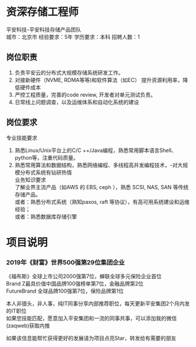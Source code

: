 # 资深存储工程师
平安科技-平安科技存储产品团队  
城市：北京市 经验要求：5年 学历要求：本科  招聘人数：1

## 岗位职责
1. 负责平安云的分布式大规模存储系统研发工作。   
2. 对接新硬件（NVME, RDMA等等)和软件算法（如EC） 提升资源利用率，降低硬件成本   
3. 严控工程质量，完善的code review, 开发者对单元测试负责。   
4. 日常线上问题调查，以及运维体系和自动化系统的建设

## 岗位要求
专业技能要求   
1. 熟悉Linux/Unix平台上的C/C ++/Java编程，熟悉常用脚本语言Shell、python等，注重代码质量。   
2. 熟悉常用算法和数据结构，熟悉网络编程、多线程高并发编程技术，-对大规模分布式系统有钻研热情   
业务知识要求   
了解业界主流产品（如AWS 的 EBS, ceph ），熟悉 SCSI, NAS, SAN 等传统存储产品。   
或者：熟悉分布式系统（熟知paxos, raft 等协议），有高可用系统建设和运维经验；   
或者：熟悉数据库存储引擎

# 项目说明

### 2019年《财富》世界500强第29位集团企业
《福布斯》全球上市公司2000强第7位，蝉联全球多元保险企业首位  
Brand Z最具价值中国品牌100强榜单第7位，金融品牌第2位  
FutureBrand 全球品牌100强第7位，保险品牌第1位

本人非猎头，非人事，纯IT同事分享内部推荐职位，每天更新平安集团2个月内发的IT职位  
如果您技能匹配，愿意加入平安集团和一流的同事共事，可以添加我的微信(zaqweb)获取内推 

如果该信息能帮忙获得更好的发展请为项目点亮Star，转发给有需要的朋友




